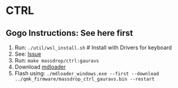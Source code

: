 # CTRL

## Gogo Instructions: See here first

1. Run: `./util/wsl_install.sh` # Install with Drivers for keyboard
2. See: [Issue](https://github.com/bbcmicrobit/micropython/issues/514)
3. Run: `make massdrop/ctrl:gauravs`
4. Download [mdloader](https://github.com/Massdrop/mdloader/releases)
5. Flash using: `./mdloader_windows.exe --first --download ../qmk_firmware/massdrop_ctrl_gauravs.bin --restart`
